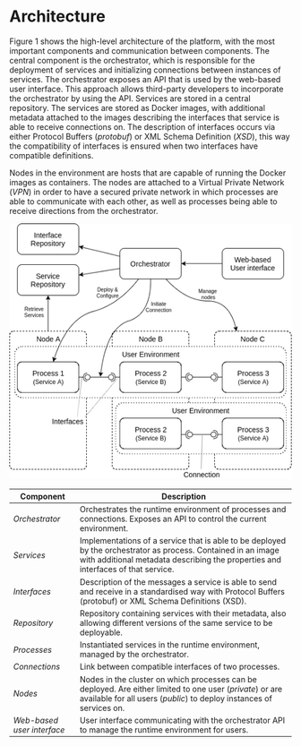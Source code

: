 # Architecture

Figure 1 shows the high-level architecture of the platform, with the most important components and communication between components. The central component is the orchestrator, which is responsible for the deployment of services and initializing connections between instances of services. The orchestrator exposes an API that is used by the web-based user interface. This approach allows third-party developers to incorporate the orchestrator by using the API. Services are stored in a central repository. The services are stored as Docker images, with additional metadata attached to the images describing the interfaces that service is able to receive connections on. The description of interfaces occurs via either Protocol Buffers \(_protobuf_\) or XML Schema Definition \(_XSD_\), this way the compatibility of interfaces is ensured when two interfaces have compatible definitions.

Nodes in the environment are hosts that are capable of running the Docker images as containers. The nodes are attached to a Virtual Private Network \(_VPN_\) in order to have a secured private network in which processes are able to communicate with each other, as well as processes being able to receive directions from the orchestrator.

![&quot;High-level overview&quot;](/assets/highlevel-overview.png)

| Component | Description |
| --- | --- |
| _Orchestrator_ | Orchestrates the runtime environment of processes and connections. Exposes an API to control the current environment. |
| _Services_ | Implementations of a service that is able to be deployed by the orchestrator as process. Contained in an image with additional metadata describing the properties and interfaces of that service. |
| _Interfaces_ | Description of the messages a service is able to send and receive in a standardised way with Protocol Buffers \(protobuf\) or XML Schema Definitions \(XSD\). |
| _Repository_ | Repository containing services with their metadata, also allowing different versions of the same service to be deployable. |
| _Processes_ | Instantiated services in the runtime environment, managed by the orchestrator. |
| _Connections_ | Link between compatible interfaces of two processes. |
| _Nodes_ | Nodes in the cluster on which processes can be deployed. Are either limited to one user \(_private_\) or are available for all users \(_public_\) to deploy instances of services on. |
| _Web-based user interface_ | User interface communicating with the orchestrator API to manage the runtime environment for users. |



